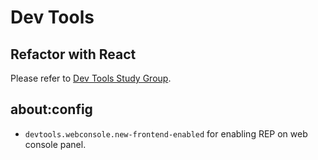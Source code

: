 # Dev Tools

## Refactor with React
Please refer to [Dev Tools Study Group][dev-tools-study-group].

## about:config
* `devtools.webconsole.new-frontend-enabled` for enabling REP on web console panel.

[dev-tools-study-group]: https://public.etherpad-mozilla.org/p/dev-tools-study-group
